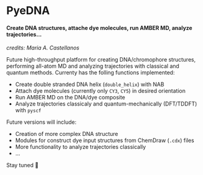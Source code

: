 # PyeDNA
#### Create DNA structures, attache dye molecules, run AMBER MD, analyze trajectories...

*credits: Maria A. Castellanos*

Future high-throughput platform for creating DNA/chromophore structures, performing all-atom MD and analyzing trajectories with classical and quantum methods.
Currenty has the folling functions implemented:

- Create double stranded DNA helix (`double_helix`) with NAB
- Attach dye molecules (currently only `CY3`, `CY5`) in desired orientation
- Run AMBER MD on the DNA/dye composite
- Analyze trajectories classicaly and quantum-mechanically (DFT/TDDFT) with `pyscf`

Future versions will include:
- Creation of more complex DNA structure
- Modules for construct dye input structures from ChemDraw (`.cdx`) files
- More functionality to analyze trajectories classically
- ...

Stay tuned 🚨